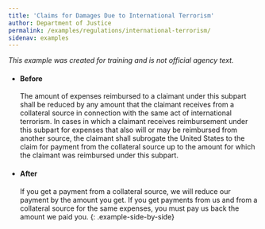 ```yaml
---
title: 'Claims for Damages Due to International Terrorism'
author: Department of Justice
permalink: /examples/regulations/international-terrorism/
sidenav: examples
---
```


_This example was created for training and is not official agency text._

* #### Before

  The amount of expenses reimbursed to a claimant under this subpart shall be reduced by any amount that the claimant receives from a collateral source in connection with the same act of international terrorism. In cases in which a claimant receives reimbursement under this subpart for expenses that also will or may be reimbursed from another source, the claimant shall subrogate the United States to the claim for payment from the collateral source up to the amount for which the claimant was reimbursed under this subpart.

* #### After

  If you get a payment from a collateral source, we will reduce our payment by the amount you get. If you get payments from us and from a collateral source for the same expenses, you must pay us back the amount we paid you.
{: .example-side-by-side}
